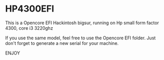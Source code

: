 # HP4300EFI
This is a Opencore EFI Hackintosh bigsur, running on Hp small form factor 4300, core i3 3220ghz

If you use the same model, feel free to use the Opencore EFI folder. Just don't forget to generate a new serial for your machine.

ENJOY
